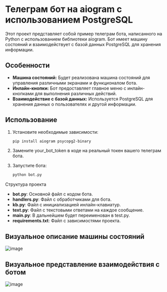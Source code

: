 # Телеграм бот на aiogram с использованием PostgreSQL

Этот проект представляет собой пример телеграм бота, написанного на Python с использованием библиотеки aiogram. Бот имеет машину состояний и взаимодействует с базой данных PostgreSQL для хранения информации.

## Особенности

- **Машина состояний:** Будет реализована машина состояний для управления различными экранами и функционалом бота.
- **Инлайн-кнопки:** Бот предоставляет главное меню с инлайн-кнопками для выполнения различных действий.
- **Взаимодействие с базой данных:** Используется PostgreSQL для хранения данных о пользователях и другой информации.

## Использование

1. Установите необходимые зависимости:

   ```bash
   pip install aiogram psycopg2-binary
   ```
2. Замените your_bot_token в коде на реальный токен вашего телеграм бота.

3. Запустите бота:

   ```bash
   python bot.py
   ```
Структура проекта
- **bot.py**: Основной файл с кодом бота.
- **handlers.py**: Файл с обработчиками для бота.
- **kb.py**: Файл с инициализацией инлайн-клавиатур.
- **text.py**: Файл с текстовыми ответами на каждое сообщение.
- **main.py**: В дальнейшем будет переименован в test.py.
- **requirements.txt**: Файл с зависимостями проекта.

## Визуальное описание машины состояний
![image](https://github.com/xEnotWhyNotx/online-shop/assets/96652001/46f27a00-cb4c-49f2-a621-754d563346ec)


## Визуальное представление взаимодействия с ботом
![image](https://github.com/xEnotWhyNotx/online-shop/assets/96652001/5a98debd-053d-425c-a315-92cdaabf11dc)
